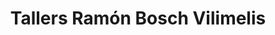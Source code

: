 ---
title: "Tallers Ramón Bosch Vilimelis"
url: /castellsera/tallers-ramon-bosch-vilimelis/
shop: reparación de automóviles
---